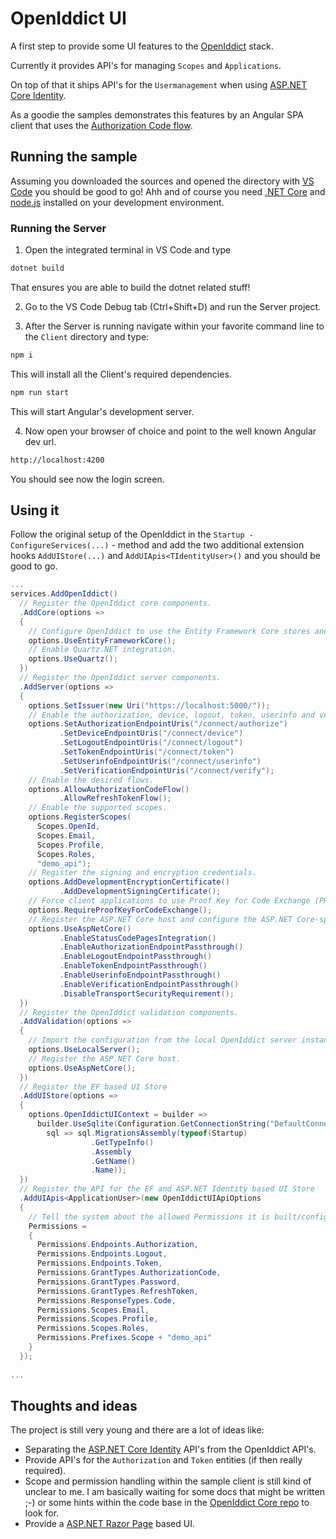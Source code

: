 # OpenIddict UI

A first step to provide some UI features to the [OpenIddict](https://github.com/openiddict/openiddict-core) stack. 

Currently it provides API's for managing `Scopes` and `Applications`.

On top of that it ships API's for the `Usermanagement` when using [ASP.NET Core Identity](https://docs.microsoft.com/en-us/aspnet/core/security/authentication/identity?view=aspnetcore-5.0&tabs=visual-studio).

As a goodie the samples demonstrates this features by an Angular SPA client that uses the [Authorization Code flow](https://openid.net/specs/openid-connect-core-1_0.html#CodeFlowAuth).

## Running the sample

Assuming you downloaded the sources and opened the directory with [VS Code](https://code.visualstudio.com/) you should be good to go! Ahh and of course you need [.NET Core](https://dotnet.microsoft.com/download) and [node.js](https://nodejs.org/en/) installed on your development environment.

### Running the Server
1. Open the integrated terminal in VS Code and type

```bash
dotnet build
```

That ensures you are able to build the dotnet related stuff!

2. Go to the VS Code Debug tab (Ctrl+Shift+D) and run the Server project.

3. After the Server is running navigate within your favorite command line to the `Client` directory and type:

```bash
npm i
```

This will install all the Client's required dependencies.

```bash
npm run start
```

This will start Angular's development server.

4. Now open your browser of choice and point to the well known Angular dev url.

```bash
http://localhost:4200
```

You should see now the login screen.


## Using it

Follow the original setup of the OpenIddict in the `Startup - ConfigureServices(...)` - method and add the two additional extension hooks `AddUIStore(...)` and `AddUIApis<TIdentityUser>()` and you should be good to go.

```csharp
...
services.AddOpenIddict()
  // Register the OpenIddict core components.
  .AddCore(options =>
  {
    // Configure OpenIddict to use the Entity Framework Core stores and models.
    options.UseEntityFrameworkCore();
    // Enable Quartz.NET integration.
    options.UseQuartz();
  })
  // Register the OpenIddict server components.
  .AddServer(options =>
  {
    options.SetIssuer(new Uri("https://localhost:5000/"));
    // Enable the authorization, device, logout, token, userinfo and verification endpoints.
    options.SetAuthorizationEndpointUris("/connect/authorize")
           .SetDeviceEndpointUris("/connect/device")
           .SetLogoutEndpointUris("/connect/logout")
           .SetTokenEndpointUris("/connect/token")
           .SetUserinfoEndpointUris("/connect/userinfo")
           .SetVerificationEndpointUris("/connect/verify");
    // Enable the desired flows.
    options.AllowAuthorizationCodeFlow()
           .AllowRefreshTokenFlow();
    // Enable the supported scopes.
    options.RegisterScopes(
      Scopes.OpenId,
      Scopes.Email,
      Scopes.Profile,
      Scopes.Roles,
      "demo_api");
    // Register the signing and encryption credentials.
    options.AddDevelopmentEncryptionCertificate()
           .AddDevelopmentSigningCertificate();
    // Force client applications to use Proof Key for Code Exchange (PKCE).
    options.RequireProofKeyForCodeExchange();
    // Register the ASP.NET Core host and configure the ASP.NET Core-specific options.
    options.UseAspNetCore()
           .EnableStatusCodePagesIntegration()
           .EnableAuthorizationEndpointPassthrough()
           .EnableLogoutEndpointPassthrough()
           .EnableTokenEndpointPassthrough()
           .EnableUserinfoEndpointPassthrough()
           .EnableVerificationEndpointPassthrough()
           .DisableTransportSecurityRequirement();
  })
  // Register the OpenIddict validation components.
  .AddValidation(options =>
  {
    // Import the configuration from the local OpenIddict server instance.
    options.UseLocalServer();
    // Register the ASP.NET Core host.
    options.UseAspNetCore();
  })
  // Register the EF based UI Store
  .AddUIStore(options =>
  {
    options.OpenIddictUIContext = builder =>
      builder.UseSqlite(Configuration.GetConnectionString("DefaultConnection"),
        sql => sql.MigrationsAssembly(typeof(Startup)
                  .GetTypeInfo()
                  .Assembly
                  .GetName()
                  .Name));
  })
  // Register the API for the EF and ASP.NET Identity based UI Store
  .AddUIApis<ApplicationUser>(new OpenIddictUIApiOptions
  {
    // Tell the system about the allowed Permissions it is built/configured for.
    Permissions =
    {
      Permissions.Endpoints.Authorization,
      Permissions.Endpoints.Logout,
      Permissions.Endpoints.Token,
      Permissions.GrantTypes.AuthorizationCode,
      Permissions.GrantTypes.Password,
      Permissions.GrantTypes.RefreshToken,
      Permissions.ResponseTypes.Code,
      Permissions.Scopes.Email,
      Permissions.Scopes.Profile,
      Permissions.Scopes.Roles,
      Permissions.Prefixes.Scope + "demo_api"
    }
  });
  
...
```

## Thoughts and ideas

The project is still very young and there are a lot of ideas like:
- Separating the [ASP.NET Core Identity](https://docs.microsoft.com/en-us/aspnet/core/security/authentication/identity?view=aspnetcore-5.0&tabs=visual-studio) API's from the OpenIddict API's.
- Provide API's for the `Authorization` and `Token` entities (if then really required).
- Scope and permission handling within the sample client is still kind of unclear to me. I am basically waiting for some docs that might be written ;-) or some hints within the code base in the [OpenIddict Core repo]((https://github.com/openiddict/openiddict-core)) to look for.
- Provide a [ASP.NET Razor Page](https://docs.microsoft.com/en-us/aspnet/core/razor-pages/?view=aspnetcore-5.0&tabs=visual-studio) based UI.
